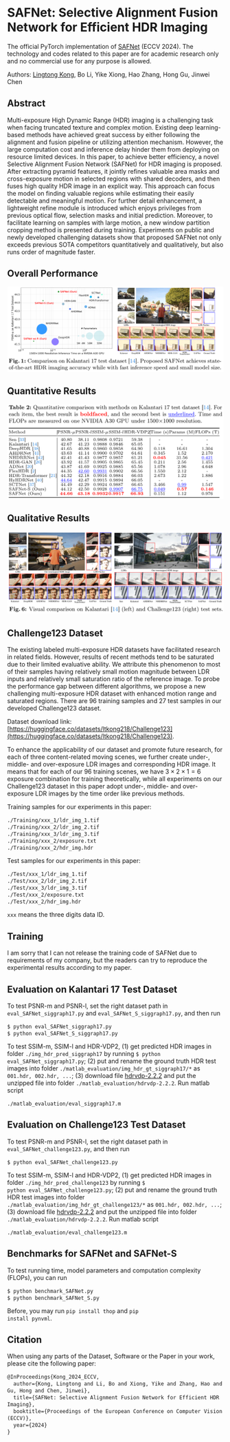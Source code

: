 # SAFNet: Selective Alignment Fusion Network for Efficient HDR Imaging
The official PyTorch implementation of [SAFNet](https://arxiv.org/abs/2407.16308) (ECCV 2024). The technology and codes related to this paper are for academic research only and no commercial use for any purpose is allowed.

Authors: [Lingtong Kong](https://scholar.google.com.hk/citations?user=KKzKc_8AAAAJ&hl=zh-CN), Bo Li, Yike Xiong, Hao Zhang, Hong Gu, Jinwei Chen


## Abstract
Multi-exposure High Dynamic Range (HDR) imaging is a challenging task when facing truncated texture and complex motion. Existing deep learning-based methods have achieved great success by either following the alignment and fusion pipeline or utilizing attention mechanism. However, the large computation cost and inference delay hinder them from deploying on resource limited devices. In this paper, to achieve better efficiency, a novel Selective Alignment Fusion Network (SAFNet) for HDR imaging is proposed. After extracting pyramid features, it jointly refines valuable area masks and cross-exposure motion in selected regions with shared decoders, and then fuses high quality HDR image in an explicit way. This approach can focus the model on finding valuable regions while estimating their easily detectable and meaningful motion. For further detail enhancement, a lightweight refine module is introduced which enjoys privileges from previous optical flow, selection masks and initial prediction. Moreover, to facilitate learning on samples with large motion, a new window partition cropping method is presented during training. Experiments on public and newly developed challenging datasets show that proposed SAFNet not only exceeds previous SOTA competitors quantitatively and qualitatively, but also runs order of magnitude faster.

## Overall Performance

![](./data/fig1.PNG)

## Quantitative Results

![](./data/fig2.PNG)

## Qualitative Results

![](./data/fig3.PNG)

## Challenge123 Dataset
The existing labeled multi-exposure HDR datasets have facilitated research in related fields. However, results of recent methods tend to be saturated due to their limited evaluative ability. We attribute this phenomenon to most of their samples having relatively small motion magnitude between LDR inputs and relatively small saturation ratio of the reference image. To probe the performance gap between different algorithms, we propose a new challenging multi-exposure HDR dataset with enhanced motion range and saturated regions. There are 96 training samples and 27 test samples in our developed Challenge123 dataset.

Dataset download link: [https://huggingface.co/datasets/ltkong218/Challenge123](https://huggingface.co/datasets/ltkong218/Challenge123).

To enhance the applicability of our dataset and promote future research, for each of three content-related moving scenes, we further create under-, middle- and over-exposure LDR images and corresponding HDR image. It means that for each of our 96 training scenes, we have $3 \times 2 \times 1 = 6$ exposure combination for training theoretically, while all experiments on our Challenge123 dataset in this paper adopt under-, middle- and over-exposure LDR images by the time order like previous methods.

Training samples for our experiments in this paper:
<pre><code>./Training/xxx_1/ldr_img_1.tif</code>
<code>./Training/xxx_2/ldr_img_2.tif</code>
<code>./Training/xxx_3/ldr_img_3.tif</code>
<code>./Training/xxx_2/exposure.txt</code>
<code>./Training/xxx_2/hdr_img.hdr</code></pre>

Test samples for our experiments in this paper:
<pre><code>./Test/xxx_1/ldr_img_1.tif</code>
<code>./Test/xxx_2/ldr_img_2.tif</code>
<code>./Test/xxx_3/ldr_img_3.tif</code>
<code>./Test/xxx_2/exposure.txt</code>
<code>./Test/xxx_2/hdr_img.hdr</code></pre>

<code>xxx</code> means the three digits data ID.

## Training
I am sorry that I can not release the training code of SAFNet due to requirements of my company, but the readers can try to reproduce the experimental results according to my paper.

## Evaluation on Kalantari 17 Test Dataset
To test PSNR-m and PSNR-l, set the right dataset path in <code>eval_SAFNet_siggraph17.py</code> and <code>eval_SAFNet_S_siggraph17.py</code>, and then run
<pre><code>$ python eval_SAFNet_siggraph17.py</code>
<code>$ python eval_SAFNet_S_siggraph17.py</code></pre>
To test SSIM-m, SSIM-l and HDR-VDP2, (1) get predicted HDR images in folder <code>./img_hdr_pred_siggraph17</code> by running <code>$ python eval_SAFNet_siggraph17.py</code>; (2) put and rename the ground truth HDR test images into folder <code>./matlab_evaluation/img_hdr_gt_siggraph17/*</code> as <code>001.hdr, 002.hdr, ...</code>; (3) download file [hdrvdp-2.2.2](https://sourceforge.net/projects/hdrvdp/files/hdrvdp/2.2.2/hdrvdp-2.2.2.zip/download) and put the unzipped file into folder <code>./matlab_evaluation/hdrvdp-2.2.2</code>. Run matlab script
<pre><code>./matlab_evaluation/eval_siggraph17.m</code></pre>

## Evaluation on Challenge123 Test Dataset
To test PSNR-m and PSNR-l, set the right dataset path in <code>eval_SAFNet_challenge123.py</code>, and then run
<pre><code>$ python eval_SAFNet_challenge123.py</code></pre>
To test SSIM-m, SSIM-l and HDR-VDP2, (1) get predicted HDR images in folder <code>./img_hdr_pred_challenge123</code> by running <code>$ python eval_SAFNet_challenge123.py</code>; (2) put and rename the ground truth HDR test images into folder <code>./matlab_evaluation/img_hdr_gt_challenge123/*</code> as <code>001.hdr, 002.hdr, ...</code>; (3) download file [hdrvdp-2.2.2](https://sourceforge.net/projects/hdrvdp/files/hdrvdp/2.2.2/hdrvdp-2.2.2.zip/download) and put the unzipped file into folder <code>./matlab_evaluation/hdrvdp-2.2.2</code>. Run matlab script
<pre><code>./matlab_evaluation/eval_challenge123.m</code></pre>

## Benchmarks for SAFNet and SAFNet-S
To test running time, model parameters and computation complexity (FLOPs), you can run
<pre><code>$ python benchmark_SAFNet.py</code>
<code>$ python benchmark_SAFNet_S.py</code></pre>
Before, you may run <code>pip install thop</code> and <code>pip install pynvml</code>.

## Citation
When using any parts of the Dataset, Software or the Paper in your work, please cite the following paper:
<pre><code>@InProceedings{Kong_2024_ECCV, 
  author={Kong, Lingtong and Li, Bo and Xiong, Yike and Zhang, Hao and Gu, Hong and Chen, Jinwei}, 
  title={SAFNet: Selective Alignment Fusion Network for Efficient HDR Imaging}, 
  booktitle={Proceedings of the European Conference on Computer Vision (ECCV)}, 
  year={2024}
}</code></pre>
